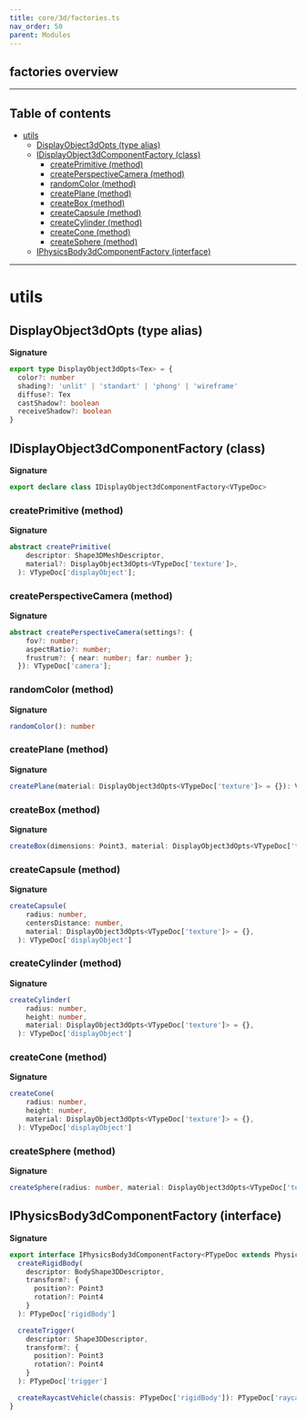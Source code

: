 ```yaml
---
title: core/3d/factories.ts
nav_order: 50
parent: Modules
---
```


## factories overview

---

<h2 class="text-delta">Table of contents</h2>

- [utils](#utils)
  - [DisplayObject3dOpts (type alias)](#displayobject3dopts-type-alias)
  - [IDisplayObject3dComponentFactory (class)](#idisplayobject3dcomponentfactory-class)
    - [createPrimitive (method)](#createprimitive-method)
    - [createPerspectiveCamera (method)](#createperspectivecamera-method)
    - [randomColor (method)](#randomcolor-method)
    - [createPlane (method)](#createplane-method)
    - [createBox (method)](#createbox-method)
    - [createCapsule (method)](#createcapsule-method)
    - [createCylinder (method)](#createcylinder-method)
    - [createCone (method)](#createcone-method)
    - [createSphere (method)](#createsphere-method)
  - [IPhysicsBody3dComponentFactory (interface)](#iphysicsbody3dcomponentfactory-interface)

---

# utils

## DisplayObject3dOpts (type alias)

**Signature**

```ts
export type DisplayObject3dOpts<Tex> = {
  color?: number
  shading?: 'unlit' | 'standart' | 'phong' | 'wireframe'
  diffuse?: Tex
  castShadow?: boolean
  receiveShadow?: boolean
}
```

## IDisplayObject3dComponentFactory (class)

**Signature**

```ts
export declare class IDisplayObject3dComponentFactory<VTypeDoc>
```

### createPrimitive (method)

**Signature**

```ts
abstract createPrimitive(
    descriptor: Shape3DMeshDescriptor,
    material?: DisplayObject3dOpts<VTypeDoc['texture']>,
  ): VTypeDoc['displayObject'];
```

### createPerspectiveCamera (method)

**Signature**

```ts
abstract createPerspectiveCamera(settings?: {
    fov?: number;
    aspectRatio?: number;
    frustrum?: { near: number; far: number };
  }): VTypeDoc['camera'];
```

### randomColor (method)

**Signature**

```ts
randomColor(): number
```

### createPlane (method)

**Signature**

```ts
createPlane(material: DisplayObject3dOpts<VTypeDoc['texture']> = {}): VTypeDoc['displayObject']
```

### createBox (method)

**Signature**

```ts
createBox(dimensions: Point3, material: DisplayObject3dOpts<VTypeDoc['texture']> = {}): VTypeDoc['displayObject']
```

### createCapsule (method)

**Signature**

```ts
createCapsule(
    radius: number,
    centersDistance: number,
    material: DisplayObject3dOpts<VTypeDoc['texture']> = {},
  ): VTypeDoc['displayObject']
```

### createCylinder (method)

**Signature**

```ts
createCylinder(
    radius: number,
    height: number,
    material: DisplayObject3dOpts<VTypeDoc['texture']> = {},
  ): VTypeDoc['displayObject']
```

### createCone (method)

**Signature**

```ts
createCone(
    radius: number,
    height: number,
    material: DisplayObject3dOpts<VTypeDoc['texture']> = {},
  ): VTypeDoc['displayObject']
```

### createSphere (method)

**Signature**

```ts
createSphere(radius: number, material: DisplayObject3dOpts<VTypeDoc['texture']> = {}): VTypeDoc['displayObject']
```

## IPhysicsBody3dComponentFactory (interface)

**Signature**

```ts
export interface IPhysicsBody3dComponentFactory<PTypeDoc extends PhysicsTypeDocRepo3D = PhysicsTypeDocRepo3D> {
  createRigidBody(
    descriptor: BodyShape3DDescriptor,
    transform?: {
      position?: Point3
      rotation?: Point4
    }
  ): PTypeDoc['rigidBody']

  createTrigger(
    descriptor: Shape3DDescriptor,
    transform?: {
      position?: Point3
      rotation?: Point4
    }
  ): PTypeDoc['trigger']

  createRaycastVehicle(chassis: PTypeDoc['rigidBody']): PTypeDoc['raycastVehicle']
}
```
